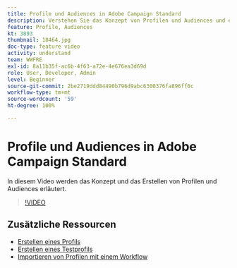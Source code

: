 ```yaml
---
title: Profile und Audiences in Adobe Campaign Standard
description: Verstehen Sie das Konzept von Profilen und Audiences und erfahren Sie, wie Sie Profile und Audiences erstellen.
feature: Profile, Audiences
kt: 3893
thumbnail: 18464.jpg
doc-type: feature video
activity: understand
team: WWFRE
exl-id: 8a11b35f-ac6b-4f63-a72e-4e676ea3d69d
role: User, Developer, Admin
level: Beginner
source-git-commit: 2be2719ddd84490b796d9abc6300376fa896ff0c
workflow-type: tm+mt
source-wordcount: '59'
ht-degree: 100%

---
```


# Profile und Audiences in Adobe Campaign Standard

In diesem Video werden das Konzept und das Erstellen von Profilen und Audiences erläutert.

>[!VIDEO](https://video.tv.adobe.com/v/18464?quality=12)

## Zusätzliche Ressourcen

* [Erstellen eines Profils](/help/profiles-and-audiences/creating-a-profile.md)
* [Erstellen eines Testprofils](/help/profiles-and-audiences/test-profiles.md)
* [Importieren von Profilen mit einem Workflow](/help/managing-processes-and-data/importing-profiles.md)

